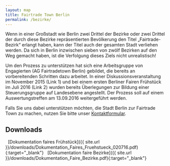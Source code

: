 ```yaml
---
layout: map
title: Fairtrade Town Berlin
permalink: /bezirke/
---
```


Wenn in einer Großstadt wie Berlin zwei Drittel der Bezirke oder zwei Drittel der durch diese Bezirke repräsentierten Bevölkerung den Titel „Fairtrade-Bezirk“ erlangt haben, kann der Titel auch der gesamten Stadt verliehen werden. Da sich in Berlin inzwischen sieben von zwölf Bezirken auf den Weg gemacht haben, ist die Verfolgung dieses Ziels nicht unrealistisch!

Um den Prozess zu unterstützen hat sich eine Arbeitsgruppe von Engagierten (AG Fairtradetown Berlin) gebildet, die bereits an vorbereitenden Schritten dazu arbeitet. In einer Diskussionsveranstaltung im November 2015 (Link 1) und bei einem ersten Berliner Fairen Frühstück im Juli 2016 (Link 2) wurden bereits Überlegungen zur Bildung einer Steuerungsgruppe auf Landesebene angestellt. Der Prozess soll auf einem Auswertungstreffen am 13.09.2016 weitergeführt werden.

Falls Sie uns dabei unterstützen möchten, die Stadt Berlin zur Fairtrade Town zu machen, nutzen Sie bitte unser [Kontaktformular]({{site.baseurl}}/kontakt).

## Downloads
<i class='fa fa-download fa-fw'></i>&nbsp;&nbsp;[Dokumentation faires Frühstück]({{ site.url }}/downloads/Dokumentation_Faires_Fruehstueck_020716.pdf){:target="_blank"}
<i class='fa fa-download fa-fw'></i>&nbsp;&nbsp;[Dokumentation faire Bezirke]({{ site.url }}/downloads/Dokumentation_Faire_Bezirke.pdf){:target="_blank"}


